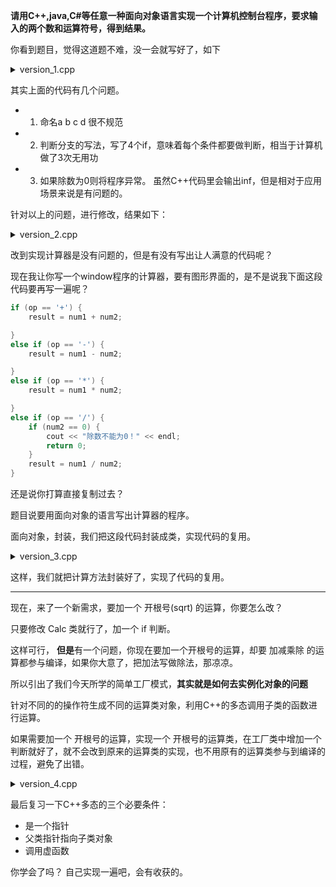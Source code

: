 
**请用C++,java,C#等任意一种面向对象语言实现一个计算机控制台程序，要求输入的两个数和运算符号，得到结果。**

你看到题目，觉得这道题不难，没一会就写好了，如下

<details>
<summary>version_1.cpp</summary>

```c++
#include<iostream>
using namespace std;


int main(int argc, char const* argv[])
{
    char b;
    double a, c, d;
    cout << "请输入数字A: " << endl;
    cin >> a;

    cout << "请输入运算符(+, -, *, /):" << endl;
    cin >> b;

    cout << "请输入数字B: " << endl;
    cin >> c;

    if (b == '+') {
        d = a + c;
    }

    if (b == '-') {
        d = a - c;
    }

    if (b == '*') {
        d = a * c;
    }
    if (b == '/') {
        d = a / c;
    }

    cout << "两个数的运算结果为: " << d << endl;
    return 0;
}
```
</details>

其实上面的代码有几个问题。

- 1. 命名a b c d 很不规范
- 2. 判断分支的写法，写了4个if，意味着每个条件都要做判断，相当于计算机做了3次无用功
- 3. 如果除数为0则将程序异常。 虽然C++代码里会输出inf，但是相对于应用场景来说是有问题的。

针对以上的问题，进行修改，结果如下：

<details>
<summary>version_2.cpp</summary>

```c++
#include<iostream>
using namespace std;


int main(int argc, char const* argv[])
{
    char op;
    double num1, num2, result;
    cout << "请输入数字A: " << endl;
    cin >> num1;

    cout << "请输入运算符(+, -, *, /):" << endl;
    cin >> op;

    cout << "请输入数字B: " << endl;
    cin >> num2;

    if (op == '+') {
        result = num1 + num2;

    } else if (op == '-') {
        result = num1 - num2;

    } else if (op == '*') {
        result = num1 * num2;

    } else if (op == '/') {
        if (num2 == 0) {
            cout << "除数不能为0！" << endl;
            return 0;
        }
        result = num1 / num2;
    }

    cout << "两个数的运算结果为: " << result << endl;
    return 0;
}
```

</details>

改到实现计算器是没有问题的，但是有没有写出让人满意的代码呢？

现在我让你写一个window程序的计算器，要有图形界面的，是不是说我下面这段代码要再写一遍呢？

```c++
if (op == '+') {
    result = num1 + num2;

}
else if (op == '-') {
    result = num1 - num2;

}
else if (op == '*') {
    result = num1 * num2;

}
else if (op == '/') {
    if (num2 == 0) {
        cout << "除数不能为0！" << endl;
        return 0;
    }
    result = num1 / num2;
}
```

还是说你打算直接复制过去？

题目说要用面向对象的语言写出计算器的程序。

面向对象，封装，我们把这段代码封装成类，实现代码的复用。

<details>
<summary>version_3.cpp</summary>

```c++
#include<iostream>
using namespace std;

class Calc {
public:
    static double calc(double num1, double num2, const char op) {
        if (op == '+') {
            return num1 + num2;

        }
        else if (op == '-') {
            return num1 - num2;

        }
        else if (op == '*') {
            return num1 * num2;

        }
        else if (op == '/') {
            if (num2 == 0) {
                cout << "除数不能为0！" << endl;
                return 0;
            }
            return num1 / num2;
        } else {
            throw;            
        }
    }
};


int main(int argc, char const* argv[])
{
    char op;
    double num1, num2, result;
    cout << "请输入数字A: " << endl;
    cin >> num1;

    cout << "请输入运算符(+, -, *, /):" << endl;
    cin >> op;

    cout << "请输入数字B: " << endl;
    cin >> num2;

    result = Calc::calc(num1, num2, op);

    cout << "两个数的运算结果为: " << result << endl;
    return 0;
}
```

</details>

这样，我们就把计算方法封装好了，实现了代码的复用。

-----------------------

现在，来了一个新需求，要加一个 开根号(sqrt) 的运算，你要怎么改？

只要修改 Calc 类就行了，加一个 if 判断。 

这样可行， **但是**有一个问题，你现在要加一个开根号的运算，却要 加减乘除 的运算都参与编译，如果你大意了，把加法写做除法，那凉凉。

所以引出了我们今天所学的简单工厂模式，**其实就是如何去实例化对象的问题**

针对不同的的操作符生成不同的运算类对象，利用C++的多态调用子类的函数进行运算。

如果需要加一个 开根号的运算，实现一个 开根号的运算类，在工厂类中增加一个判断就好了，就不会改到原来的运算类的实现，也不用原有的运算类参与到编译的过程，避免了出错。

<details>
<summary>version_4.cpp</summary>

```c++
#include<iostream>
using namespace std;

class Calc {
public:
    virtual double calc(double num1, double num2) {
        return 0;
    };
};

class AddCalc : public Calc {
public:
    double calc(double num1, double num2) override {
        return num1 + num2;
    }
};

class SubCalc : public Calc {
public:
    double calc(double num1, double num2) override {
        return num1 - num2;
    }
};

class MulCalc : public Calc {
public:
    double calc(double num1, double num2) override {
        return num1 * num2;
    }
};

class DivCalc : public Calc {
public:
    double calc(double num1, double num2) override {
        if (num2 == 0) {
            cout << "除数不能为0！" << endl;
            return 0;
        }
        return num1 / num2;
    }
};

class CalcFactory {
public:
    static Calc* CreateCalc(const char op) {
        if (op == '+') {
            return new AddCalc;

        }
        else if (op == '-') {
            return new SubCalc;

        }
        else if (op == '*') {
            return new MulCalc;

        }
        else if (op == '/') {
            return new DivCalc;
        }
        else {
            throw;
        }
    }
};


int main(int argc, char const* argv[])
{
    char op;
    Calc *calc;
    double num1, num2, result;
    cout << "请输入数字A: " << endl;
    cin >> num1;

    cout << "请输入运算符(+, -, *, /):" << endl;
    cin >> op;

    cout << "请输入数字B: " << endl;
    cin >> num2;

    calc = CalcFactory::CreateCalc(op);
    result = calc->calc(num1, num2);

    cout << "两个数的运算结果为: " << result << endl;
    return 0;
}
```

</details>

最后复习一下C++多态的三个必要条件：

- 是一个指针
- 父类指针指向子类对象
- 调用虚函数

你学会了吗？ 自己实现一遍吧，会有收获的。






